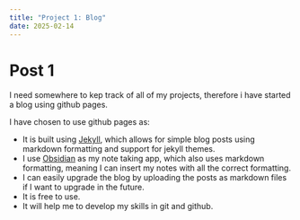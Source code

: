 ```yaml
---
title: "Project 1: Blog"
date: 2025-02-14
---
```

# Post 1
I need somewhere to kep track of all of my projects, therefore i have started a blog using github pages.

I have chosen to use github pages as:
- It is built using [Jekyll](https://jekyllrb.com/), which allows for simple blog posts using markdown formatting and support for jekyll themes.
- I use [Obsidian](https://obsidian.md/) as my note taking app, which also uses markdown formatting, meaning I can insert my notes with all the correct formatting.
- I can easily upgrade the blog by uploading the posts as markdown files if I want to upgrade in the future.
- It is free to use.
- It will help me to develop my skills in git and github.

